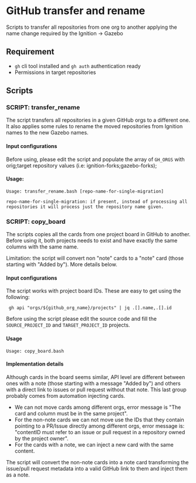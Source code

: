 # GitHub transfer and rename

Scripts to transfer all repositories from one org to another applying the name
change required by the Ignition -> Gazebo

## Requirement

 * `gh` cli tool installed and `gh auth` authentication ready
 * Permissions in target repositories

## Scripts

### SCRIPT: transfer_rename

The script transfers all repositories in a given GitHub orgs to a different one.
It also applies some rules to rename the moved repositories from Ignition names
to the new Gazebo names.

#### Input configurations
Before using, please edit the script and populate the array of `GH_ORGS` with
orig;target repository values (i.e: ignition-forks;gazebo-forks);

#### Usage:

    Usage: transfer_rename.bash [repo-name-for-single-migration]

    repo-name-for-single-migration: if present, instead of processing all
    repositories it will process just the repository name given.

### SCRIPT: copy_board

The scripts copies all the cards from one project board in GitHub to another.
Before using it, both projects needs to exist and have exactly the same columns
with the same name.

Limitation: the script will convert non "note" cards to a "note" card
(those starting with "Added by"). More details below.

#### Input configurations

The script works with project board IDs. These are easy to get using the following:

     gh api "orgs/${github_org_name}/projects" | jq .[].name,.[].id

Before using the script please edit the source code and fill the `SOURCE_PROJECT_ID`
and `TARGET_PROJECT_ID` projects.

#### Usage

    Usage: copy_board.bash

#### Implementation details
Although cards in the board seems similar, API level are different between ones
with a note (those starting with a message "Added by") and others with a direct
link to issues or pull request without that note. This last group probably
comes from automation injecting cards.

  * We can not move cards among different orgs, error message is "The card
    and column must be in the same project".
  * For the non-note cards we can not move use the IDs that they contain
    pointing to a PR/Issue directly among different orgs, error message is:
    "contentID must refer to an issue or pull request in a repository owned
    by the project owner".
  * For the cards with a note, we can inject a new card with the same
    content.

The script will convert the non-note cards into a note card transforming the
issue/pull request  metadata into a valid GitHub link to them and inject them
as a note.
